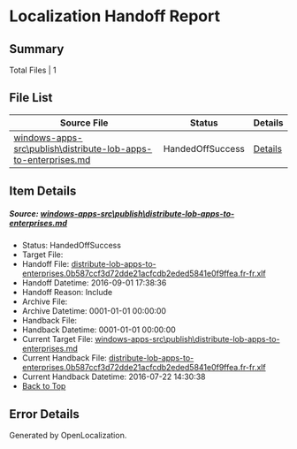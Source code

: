 # <a name='report-top'></a> Localization Handoff Report

## Summary
 Total Files | 1

## File List
 Source File | Status | Details 
 ----------- | ------ | ------- 
 [windows-apps-src\publish\distribute-lob-apps-to-enterprises.md](https://github.com/Microsoft/windows-apps/blob/44485b32a7c5580e1a7a0ca9ca7c642e0b9b29d2/windows-apps-src/publish/distribute-lob-apps-to-enterprises.md) | HandedOffSuccess | [Details](#76fc4e5cfa70d06d6f378409ecd9f331f64c08035050)

## Item Details
##### <a name='76fc4e5cfa70d06d6f378409ecd9f331f64c08035050'></a> Source: [windows-apps-src\publish\distribute-lob-apps-to-enterprises.md](https://github.com/Microsoft/windows-apps/blob/44485b32a7c5580e1a7a0ca9ca7c642e0b9b29d2/windows-apps-src/publish/distribute-lob-apps-to-enterprises.md)
* Status: HandedOffSuccess
* Target File: 
* Handoff File: [distribute-lob-apps-to-enterprises.0b587ccf3d72dde21acfcdb2eded5841e0f9ffea.fr-fr.xlf](https://github.com/Microsoft/WDG.handoff/blob/89e3c741071348b074948cd8d4308f39d35d07f2/ol-handoff/Microsoft/windows-apps.fr-fr/master/distribute-lob-apps-to-enterprises.0b587ccf3d72dde21acfcdb2eded5841e0f9ffea.fr-fr.xlf)
* Handoff Datetime: 2016-09-01 17:38:36
* Handoff Reason: Include
* Archive File: 
* Archive Datetime: 0001-01-01 00:00:00
* Handback File: 
* Handback Datetime: 0001-01-01 00:00:00
* Current Target File: [windows-apps-src\publish\distribute-lob-apps-to-enterprises.md](https://github.com/Microsoft/windows-apps.fr-fr/blob/402eb0dc49711783fdbd768a93aa5456388b34d9/windows-apps-src/publish/distribute-lob-apps-to-enterprises.md)
* Current Handback File: [distribute-lob-apps-to-enterprises.0b587ccf3d72dde21acfcdb2eded5841e0f9ffea.fr-fr.xlf](https://github.com/Microsoft/WDG.handback/blob/e8019a4155f189676550d9d336a37921a9040b0d/ol-handback/Microsoft/windows-apps.fr-fr/master/distribute-lob-apps-to-enterprises.0b587ccf3d72dde21acfcdb2eded5841e0f9ffea.fr-fr.xlf)
* Current Handback Datetime: 2016-07-22 14:30:38
* [Back to Top](#report-top)


## Error Details

Generated by OpenLocalization.
